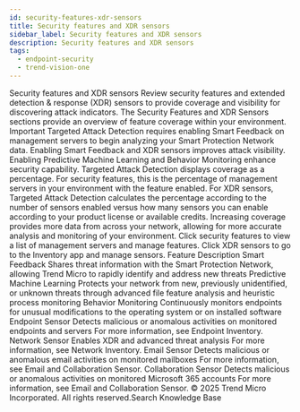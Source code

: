 ```yaml
---
id: security-features-xdr-sensors
title: Security features and XDR sensors
sidebar_label: Security features and XDR sensors
description: Security features and XDR sensors
tags:
  - endpoint-security
  - trend-vision-one
---
```


 Security features and XDR sensors Review security features and extended detection & response (XDR) sensors to provide coverage and visibility for discovering attack indicators. The Security Features and XDR Sensors sections provide an overview of feature coverage within your environment. Important Targeted Attack Detection requires enabling Smart Feedback on management servers to begin analyzing your Smart Protection Network data. Enabling Smart Feedback and XDR sensors improves attack visibility. Enabling Predictive Machine Learning and Behavior Monitoring enhance security capability. Targeted Attack Detection displays coverage as a percentage. For security features, this is the percentage of management servers in your environment with the feature enabled. For XDR sensors, Targeted Attack Detection calculates the percentage according to the number of sensors enabled versus how many sensors you can enable according to your product license or available credits. Increasing coverage provides more data from across your network, allowing for more accurate analysis and monitoring of your environment. Click security features to view a list of management servers and manage features. Click XDR sensors to go to the Inventory app and manage sensors. Feature Description Smart Feedback Shares threat information with the Smart Protection Network, allowing Trend Micro to rapidly identify and address new threats Predictive Machine Learning Protects your network from new, previously unidentified, or unknown threats through advanced file feature analysis and heuristic process monitoring Behavior Monitoring Continuously monitors endpoints for unusual modifications to the operating system or on installed software Endpoint Sensor Detects malicious or anomalous activities on monitored endpoints and servers For more information, see Endpoint Inventory. Network Sensor Enables XDR and advanced threat analysis For more information, see Network Inventory. Email Sensor Detects malicious or anomalous email activities on monitored mailboxes For more information, see Email and Collaboration Sensor. Collaboration Sensor Detects malicious or anomalous activities on monitored Microsoft 365 accounts For more information, see Email and Collaboration Sensor. © 2025 Trend Micro Incorporated. All rights reserved.Search Knowledge Base